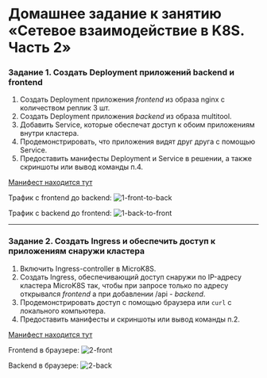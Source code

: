 # Домашнее задание к занятию «Сетевое взаимодействие в K8S. Часть 2»

### Задание 1. Создать Deployment приложений backend и frontend

1. Создать Deployment приложения _frontend_ из образа nginx с количеством реплик 3 шт.
2. Создать Deployment приложения _backend_ из образа multitool. 
3. Добавить Service, которые обеспечат доступ к обоим приложениям внутри кластера. 
4. Продемонстрировать, что приложения видят друг друга с помощью Service.
5. Предоставить манифесты Deployment и Service в решении, а также скриншоты или вывод команды п.4.

[Манифест находится тут](tmp/microk8s-network/ep2/microk8s-network-1.yml)

Трафик с frontend до backend:
![1-front-to-back](https://github.com/malkops/nah/assets/44001733/39a53650-7b56-4461-bba4-4515bc754d4e)

Трафик с backend до frontend:
![1-back-to-front](https://github.com/malkops/nah/assets/44001733/447edbd5-66b5-4f5c-a1f0-c3b4e5fee31d)

------

### Задание 2. Создать Ingress и обеспечить доступ к приложениям снаружи кластера

1. Включить Ingress-controller в MicroK8S.
2. Создать Ingress, обеспечивающий доступ снаружи по IP-адресу кластера MicroK8S так, чтобы при запросе только по адресу открывался _frontend_ а при добавлении /api - _backend_.
3. Продемонстрировать доступ с помощью браузера или `curl` с локального компьютера.
4. Предоставить манифесты и скриншоты или вывод команды п.2.

[Манифест находится тут](tmp/microk8s-network/ep2/microk8s-network-2.yml)

Frontend в браузере:
![2-front](https://github.com/malkops/nah/assets/44001733/7404434b-e753-4de4-974d-244b1108e262)

Backend в браузере:
![2-back](https://github.com/malkops/nah/assets/44001733/2b9aff8f-055f-4c1a-93a5-0f02b37778a2)

